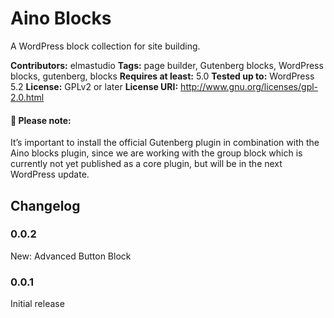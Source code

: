 # Aino Blocks
A WordPress block collection for site building.

__Contributors:__ elmastudio
__Tags:__ page builder, Gutenberg blocks, WordPress blocks, gutenberg, blocks
__Requires at least:__ 5.0
__Tested up to:__ WordPress 5.2
__License:__ GPLv2 or later
__License URI:__ http://www.gnu.org/licenses/gpl-2.0.html

#### :pushpin:  Please note:
It’s important to install the official Gutenberg plugin in combination with the Aino blocks plugin, since we are working with the group block which is currently not yet published as a core plugin, but will be in the next WordPress update.

## Changelog  

### 0.0.2
New: Advanced Button Block

### 0.0.1
Initial release
